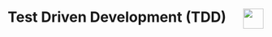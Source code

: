 # Test Driven Development (TDD) <img src="https://marsner.com/wp-content/uploads/test-driven-development-TDD.png" align="right" height="40" width="auto">
